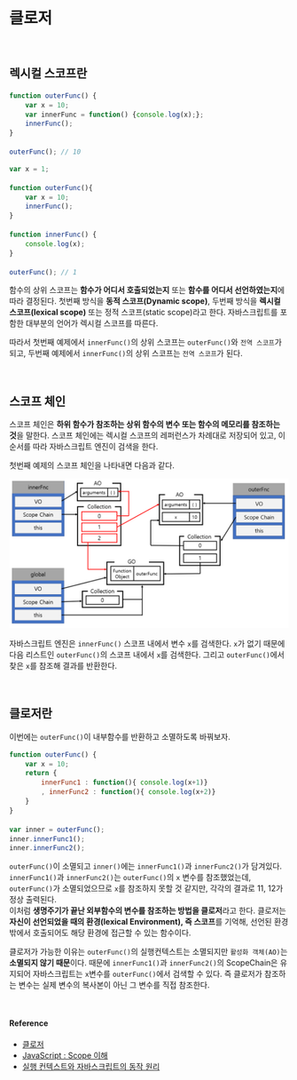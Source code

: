# 클로저

<br/> 

## 렉시컬 스코프란


```js
function outerFunc() {
    var x = 10;
    var innerFunc = function() {console.log(x);};
    innerFunc();
}

outerFunc(); // 10
```

```js
var x = 1;

function outerFunc(){
    var x = 10;
    innerFunc();
}

function innerFunc() {
    console.log(x);
}

outerFunc(); // 1
```

함수의 상위 스코프는 **함수가 어디서 호출되었는지** 또는 **함수를 어디서 선언하였는지**에 따라 결정된다. 첫번째 방식을 **동적 스코프(Dynamic scope)**, 두번째 방식을 **렉시컬 스코프(lexical scope)** 또는 정적 스코프(static scope)라고 한다. 자바스크립트를 포함한 대부분의 언어가 렉시컬 스코프를 따른다.  

따라서 첫번째 예제에서 `innerFunc()`의 상위 스코프는 `outerFunc()`와 `전역 스코프`가 되고, 두번째 예제에서 `innerFunc()`의 상위 스코프는 `전역 스코프`가 된다. 

<br/>

## 스코프 체인  

스코프 체인은 **하위 함수가 참조하는 상위 함수의 변수 또는 함수의 메모리를 참조하는 것**을 말한다. 스코프 체인에는 렉시컬 스코프의 레퍼런스가 차례대로 저장되어 있고, 이 순서를 따라 자바스크립트 엔진이 검색을 한다.   

첫번째 예제의 스코프 체인을 나타내면 다음과 같다.  

![scopechain](/assets/images/ScopeChain.png)  

자바스크립트 엔진은 `innerFunc()` 스코프 내에서 변수 `x`를 검색한다. `x`가 없기 때문에 다음 리스트인 `outerFunc()`의 스코프 내에서 `x`를 검색한다. 그리고 `outerFunc()`에서 찾은 `x`를 참조해 결과를 반환한다. 

<br/>

## 클로저란

이번에는 `outerFunc()`이 내부함수를 반환하고 소멸하도록 바꿔보자.

```js
function outerFunc() {
    var x = 10;
    return {
        innerFunc1 : function(){ console.log(x+1)}
        , innerFunc2 : function(){ console.log(x+2)}
    }
}

var inner = outerFunc();
inner.innerFunc1();
inner.innerFunc2();
```
`outerFunc()`이 소멸되고 `inner()`에는 `innerFunc1()`과 `innerFunc2()`가 담겨있다.  
`innerFunc1()`과 `innerFunc2()`는 `outerFunc()`의 `x` 변수를 참조했었는데, `outerFunc()`가 소멸되었으므로 `x`를 참조하지 못할 것 같지만, 각각의 결과로 11, 12가 정상 출력된다.   
이처럼 **생명주기가 끝난 외부함수의 변수를 참조하는 방법을 클로저**라고 한다. 클로저는 **자신이 선언되었을 때의 환경(lexical Environment), 즉 스코프**를 기억해, 선언된 환경 밖에서 호출되어도 해당 환경에 접근할 수 있는 함수이다.  

클로저가 가능한 이유는 `outerFunc()`의 실행컨텍스트는 소멸되지만 `활성화 객체(AO)`는 **소멸되지 않기 때문**이다. 때문에 `innerFunc1()`과 `innerFunc2()`의 ScopeChain은 유지되어 자바스크립트는 `x`변수를 `outerFunc()`에서 검색할 수 있다. 즉 클로저가 참조하는 변수는 실제 변수의 복사본이 아닌 그 변수를 직접 참조한다. 

<br/>

#### Reference
* [클로저](https://poiemaweb.com/js-closure)
* [JavaScript : Scope 이해](http://www.nextree.co.kr/p7363/)
* [실행 컨텍스트와 자바스크립트의 동작 원리](https://poiemaweb.com/js-execution-context)

